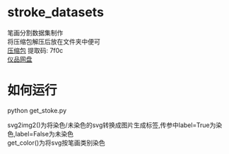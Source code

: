 # stroke_datasets   
笔画分割数据集制作   
将压缩包解压后放在文件夹中便可   
[压缩包](https://pan.baidu.com/s/1mVzR82HDd0HelIljYQK-oA)   提取码: 7f0c   
[仪品网盘](http://file.ypfont.com:8081/dzzoffice/index.php?mod=explorer#group&do=file&gid=36&fid=39452)
# 如何运行   
python get_stoke.py    

svg2img2()为将染色/未染色的svg转换成图片生成标签,传参中label=True为染色,label=False为未染色   
get_color()为将svg按笔画类别染色    
